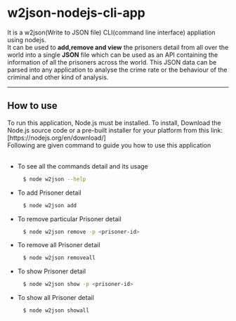 # w2json-nodejs-cli-app
It is a w2json(Write to JSON file) CLI(command line interface) appliation using nodejs.<br>
It can be used to **add,remove and view** the prisoners detail from all over the world into a single **JSON** file which can be used as an API containing the information of all the prisoners across the world.
This JSON data can be parsed into any application to analyse the crime rate or the behaviour of the criminal and other kind of analysis. 
<hr>
<h2> How to use</h2>
To run this application, Node.js must be installed. To install, Download the Node.js source code or a pre-built installer for your platform from this link: [https://nodejs.org/en/download/]<br>
Following are given command to guide you how to use this application<br><br>

* To see all the commands detail and its usage <br>
```sh
     $ node w2json --help    
```         
* To add Prisoner detail<br>
```sh 
     $ node w2json add
```
* To remove particular Prisoner detail<br>
```sh
     $ node w2json remove -p <prisoner-id>
```
* To remove all Prisoner detail<br>
```sh
     $ node w2json removeall
```
* To show Prisoner detail<br>
```sh 
     $ node w2json show -p <prisoner-id>
```
* To show all Prisoner detail<br>
```sh
     $ node w2json showall 
```
